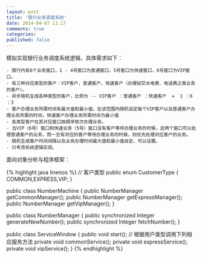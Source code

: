 ```yaml
---
layout: post
title: '银行业务调度系统'
date: 2014-04-07 11:17
comments: true
categories: 
published: false
---
```

模拟实现银行业务调度系统逻辑，具体需求如下：

    - 银行内有6个业务窗口，1 - 4号窗口为普通窗口，5号窗口为快速窗口，6号窗口为VIP窗口。
    - 有三种对应类型的客户：VIP客户，普通客户，快速客户（办理如交水电费、电话费之类业务的客户）。
    - 异步随机生成各种类型的客户，比例为 -- VIP客户 ：普通客户 ：快速客户  =  1 ：6 ：3
    - 客户办理业务所需时间有最大值和最小值，在该范围内随机设定每个VIP客户以及普通客户办理业务所需的时间，快速客户办理业务所需时间为最小值
    - 各类型客户在其对应窗口按顺序依次办理业务。
    - 当VIP（6号）窗口和快速业务（5号）窗口没有客户等待办理业务的时候，这两个窗口可以处理普通客户的业务，而一旦有对应的客户等待办理业务的时候，则优先处理对应客户的业务。
    - 随机生成客户时间间隔以及业务办理时间最大值和最小值自定，可以设置。
    - 只考虑系统逻辑实现。

面向对象分析与程序框架：

{% highlight java linenos %}
// 客户类型
public enum CustomerType {
    COMMON,EXPRESS,VIP;
}

public class NumberMachine {
    public NumberManager getCommonManager();
    public NumberManager getExpressManager();
    public NumberManager getVipManager();
}

public class NumberManager {
    public synchronized Integer generateNewNumber();
	  public synchronized Integer fetchNumber();
}

public class ServiceWindow {
    public void start(); // 根据用户类型调用下列相应服务方法
    private void commonService();
    private void expressService();
    private void vipService();
}
{% endhighlight %}


